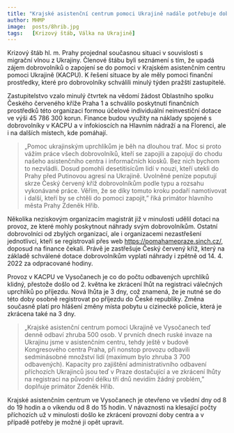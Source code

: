 ```yaml
---
title: "Krajské asistenční centrum pomoci Ukrajině nadále potřebuje dobrovolníky, Praha pro ně uvolnila peníze"
author: MHMP
image: 	posts/8hrib.jpg
tags:   [Krizový štáb, Válka na Ukrajině]
---
```


Krizový štáb hl. m. Prahy projednal současnou situaci v souvislosti s migrační vlnou z Ukrajiny. Členové štábu byli seznámení s tím, že upadá zájem dobrovolníků o zapojení se do pomoci v Krajském asistenčním centru pomoci Ukrajině (KACPU). K řešení situace by ale měly pomoci finanční prostředky, které pro dobrovolníky schválili minulý týden pražští zastupitelé.

Zastupitelstvo vzalo minulý čtvrtek na vědomí žádost Oblastního spolku Českého červeného kříže Praha 1 a schválilo poskytnutí finančních prostředků této organizaci formou účelové individuální neinvestiční dotace ve výši 45 786 300 korun. Finance budou využity na náklady spojené s dobrovolníky v KACPU a v infokioscích na Hlavním nádraží a na Florenci, ale i na dalších místech, kde pomáhají.

> „Pomoc ukrajinským uprchlíkům je běh na dlouhou trať. Moc si proto vážím práce všech dobrovolníků, kteří se zapojili a zapojují do chodu našeho asistenčního centra i informačních kiosků. Bez nich bychom to nezvládli. Dosud pomohli desetitisícům lidí v nouzi, kteří utekli do Prahy před Putinovou agresí na Ukrajině. Uvolněné peníze poputují skrze Český červený kříž dobrovolníkům podle typu a rozsahu vykonávané práce. Věřím, že se díky tomuto kroku podaří namotivovat i další, kteří by se chtěli do pomoci zapojit,” říká primátor hlavního města Prahy Zdeněk Hřib.

Několika neziskovým organizacím magistrát již v minulosti udělil dotaci na provoz, ze které mohly poskytnout náhrady svým dobrovolníkům. Ostatní dobrovolníci od zbylých organizací, ale i organizacemi nezastřešení jednotlivci, kteří se registrovali přes web https://pomahamepraze.sinch.cz/, doposud na finance čekali. Právě je zastřešuje Český červený kříž, který na základě schválené dotace dobrovolníkům vyplatí náhrady i zpětně od 14. 4. 2022 za odpracované hodiny.

Provoz v KACPU ve Vysočanech je co do počtu odbavených uprchlíků klidný, přestože došlo od 2. května ke zkrácení lhůt na registraci válečných uprchlíků po příjezdu. Nová lhůta je 3 dny, což znamená, že je nutné se do této doby osobně registrovat po příjezdu do České republiky. Změna současně platí pro hlášení změny místa pobytu u cizinecké policie, která je zkrácena také na 3 dny.

> „Krajské asistenční centrum pomoci Ukrajině ve Vysočanech teď denně odbaví zhruba 500 osob. V prvních dnech ruské invaze na Ukrajinu jsme v asistenčním centru, tehdy ještě v budově Kongresového centra Praha, při nonstop provozu odbavili sedminásobné množství lidí (maximum bylo zhruba 3 700 odbavených). Kapacity pro zajištění administrativního odbavení příchozích Ukrajinců jsou teď v Praze dostačující a ve zkrácení lhůty na registraci na původní délku tří dnů nevidím žádný problém,” doplňuje primátor Zdeněk Hřib.

Krajské asistenčním centrum ve Vysočanech je otevřeno ve všední dny od 8 do 19 hodin a o víkendu od 8 do 15 hodin. V návaznosti na klesající počty příchozích už v minulosti došlo ke zkrácení provozní doby centra a v případě potřeby je možné ji opět upravit.
